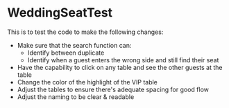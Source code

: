 # WeddingSeatTest
This is to test the code to make the following changes:
- Make sure that the search function can:
  - Identify between duplicate
  - Identify when a guest enters the wrong side and still find their seat
- Have the capability to click on any table and see the other guests at the table
- Change the color of the highlight of the VIP table
- Adjust the tables to ensure there's adequate spacing for good flow
- Adjust the naming to be clear & readable
